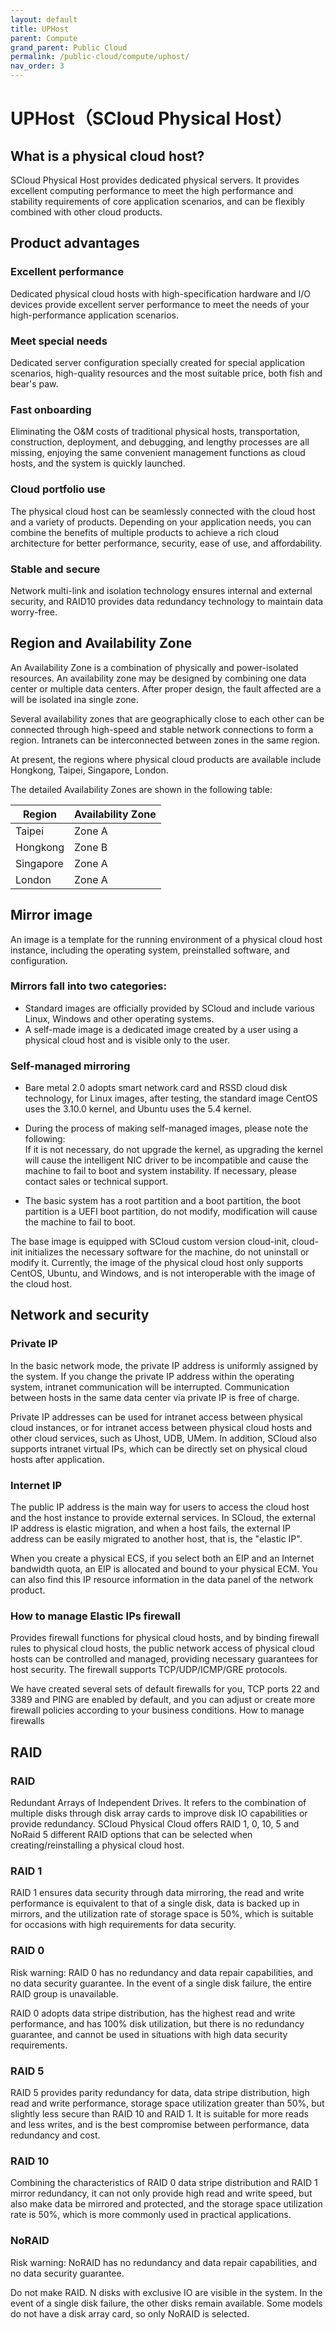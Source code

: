 ```yaml
---
layout: default
title: UPHost
parent: Compute
grand_parent: Public Cloud
permalink: /public-cloud/compute/uphost/
nav_order: 3
---
```


# UPHost（SCloud Physical Host）
## What is a physical cloud host?
SCloud Physical Host provides dedicated physical servers. It provides excellent computing performance to meet the high performance and stability requirements of core application scenarios, and can be flexibly combined with other cloud products.

## Product advantages
### Excellent performance
Dedicated physical cloud hosts with high-specification hardware and I/O devices provide excellent server performance to meet the needs of your high-performance application scenarios.

### Meet special needs
Dedicated server configuration specially created for special application scenarios, high-quality resources and the most suitable price, both fish and bear's paw.

### Fast onboarding
Eliminating the O&M costs of traditional physical hosts, transportation, construction, deployment, and debugging, and lengthy processes are all missing, enjoying the same convenient management functions as cloud hosts, and the system is quickly launched.

### Cloud portfolio use
The physical cloud host can be seamlessly connected with the cloud host and a variety of products. Depending on your application needs, you can combine the benefits of multiple products to achieve a rich cloud architecture for better performance, security, ease of use, and affordability.

### Stable and secure
Network multi-link and isolation technology ensures internal and external security, and RAID10 provides data redundancy technology to maintain data worry-free.

## Region and Availability Zone

An Availability Zone is a combination of physically and power-isolated resources. An availability zone may be designed by combining one data center or multiple data centers. After proper design, the fault affected are a will be isolated ina single zone.

Several availability zones that are geographically close to each other can be connected through high-speed and stable network connections to form a region. Intranets can be interconnected between zones in the same region.

At present, the regions where physical cloud products are available include Hongkong, Taipei, Singapore, London.

The detailed Availability Zones are shown in the following table:

| Region | Availability Zone |
| --- | --- |
| Taipei | Zone A |
| Hongkong | Zone B |
| Singapore | Zone A |
| London | Zone A |

## Mirror image

An image is a template for the running environment of a physical cloud host instance, including the operating system, preinstalled software, and configuration.

### Mirrors fall into two categories:
- Standard images are officially provided by SCloud and include various Linux, Windows and other operating systems.
- A self-made image is a dedicated image created by a user using a physical cloud host and is visible only to the user.

### Self-managed mirroring

- Bare metal 2.0 adopts smart network card and RSSD cloud disk technology, for Linux images, after testing, the standard image CentOS uses the 3.10.0 kernel, and Ubuntu uses the 5.4 kernel.

- During the process of making self-managed images, please note the following:<br/>
If it is not necessary, do not upgrade the kernel, as upgrading the kernel will cause the intelligent NIC driver to be incompatible and cause the machine to fail to boot and system instability. If necessary, please contact sales or technical support.

- The basic system has a root partition and a boot partition, the boot partition is a UEFI boot partition, do not modify, modification will cause the machine to fail to boot.

The base image is equipped with SCloud custom version cloud-init, cloud-init initializes the necessary software for the machine, do not uninstall or modify it.
Currently, the image of the physical cloud host only supports CentOS, Ubuntu, and Windows, and is not interoperable with the image of the cloud host.

## Network and security
### Private IP

In the basic network mode, the private IP address is uniformly assigned by the system. If you change the private IP address within the operating system, intranet communication will be interrupted. Communication between hosts in the same data center via private IP is free of charge. 

Private IP addresses can be used for intranet access between physical cloud instances, or for intranet access between physical cloud hosts and other cloud services, such as Uhost, UDB, UMem.
In addition, SCloud also supports intranet virtual IPs, which can be directly set on physical cloud hosts after application.

### Internet IP

The public IP address is the main way for users to access the cloud host and the host instance to provide external services. In SCloud, the external IP address is elastic migration, and when a host fails, the external IP address can be easily migrated to another host, that is, the "elastic IP". 

When you create a physical ECS, if you select both an EIP and an Internet bandwidth quota, an EIP is allocated and bound to your physical ECM. You can also find this IP resource information in the data panel of the network product.

### How to manage Elastic IPs firewall

Provides firewall functions for physical cloud hosts, and by binding firewall rules to physical cloud hosts, the public network access of physical cloud hosts can be controlled and managed, providing necessary guarantees for host security. The firewall supports TCP/UDP/ICMP/GRE protocols. 

We have created several sets of default firewalls for you, TCP ports 22 and 3389 and PING are enabled by default, and you can adjust or create more firewall policies according to your business conditions.
How to manage firewalls

## RAID
### RAID
Redundant Arrays of Independent Drives. It refers to the combination of multiple disks through disk array cards to improve disk IO capabilities or provide redundancy. SCloud Physical Cloud offers RAID 1, 0, 10, 5 and NoRaid 5 different RAID options that can be selected when creating/reinstalling a physical cloud host.

### RAID 1
RAID 1 ensures data security through data mirroring, the read and write performance is equivalent to that of a single disk, data is backed up in mirrors, and the utilization rate of storage space is 50%, which is suitable for occasions with high requirements for data security.

### RAID 0
Risk warning: RAID 0 has no redundancy and data repair capabilities, and no data security guarantee. In the event of a single disk failure, the entire RAID group is unavailable.

RAID 0 adopts data stripe distribution, has the highest read and write performance, and has 100% disk utilization, but there is no redundancy guarantee, and cannot be used in situations with high data security requirements.

### RAID 5
RAID 5 provides parity redundancy for data, data stripe distribution, high read and write performance, storage space utilization greater than 50%, but slightly less secure than RAID 10 and RAID 1. It is suitable for more reads and less writes, and is the best compromise between performance, data redundancy and cost.

### RAID 10
Combining the characteristics of RAID 0 data stripe distribution and RAID 1 mirror redundancy, it can not only provide high read and write speed, but also make data be mirrored and protected, and the storage space utilization rate is 50%, which is more commonly used in practical applications.

### NoRAID
Risk warning: NoRAID has no redundancy and data repair capabilities, and no data security guarantee.

Do not make RAID. N disks with exclusive IO are visible in the system. In the event of a single disk failure, the other disks remain available.
Some models do not have a disk array card, so only NoRAID is selected.